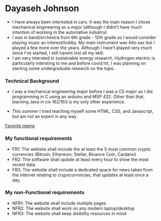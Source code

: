 # Dayaseh Johnson
* I Have always been interested in cars. It was the main reason I chose mechanical engineering as a major (although I didnt't have much intention of working in the automative industry)
* I was in band/orchestra from 6th grade - 12th grade so I would consider playing music an interest/hobby. My main instrument was Alto sax but I played a few more over the years. Although I have't played very much since I've started, I still havent lost all my skill.
* I am very intersted in sustainable energy research. Hydrogen electric is particularly intersting to me and before covid hit, I was planning on starting some undergraduate research on the topic. 
### Technical Background
* I was a mechanical engineering major before I was a CS major so I did programming in C using an arduino and MSP 432. Other than that, learning Java in cis 162/163 is my only other experience.
* <p> This summer I tried teaching myself some HTML, CSS, and Javascript, but am not an expert in any way.</p>
[Favorite meme](https://www.google.com/url?sa=i&url=https%3A%2F%2Fwww.buzzfeednews.com%2Farticle%2Flaurenstrapagiel%2Fme-showing-my-mom-a-funny-meme&psig=AOvVaw1DjjE9kqUqmNoMIuzMzVAG&ust=1632587462825000&source=images&cd=vfe&ved=0CAsQjRxqFwoTCKjIpbCEmPMCFQAAAAAdAAAAABAJ) 
### My functional requirements
* FR1: The website shall include the at least the 5 most common crypto currencies (Bitcoin, Ethereum, Stellar, Binance Coin, Cardano)
* FR2: The software shall update at least every hour to show the most recent data
* FR3: The website shall include a dedicated space for news taken from the internet relating to crypocurrencies, that updates at least once a day.

### My non-Functional requirements
* NFR1: The website shall include multiple pages
* NFR2: The website shall work on any modern laptop/desktop
* NFR3: The website shall keep disibility resources in mind
